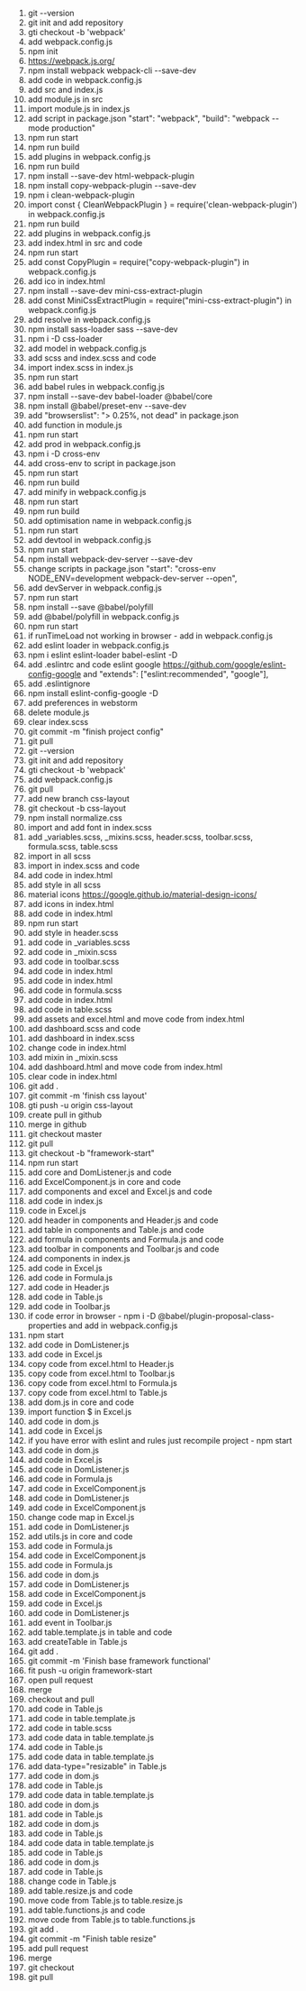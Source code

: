 1. git --version
2. git init and add repository
3. gti checkout -b 'webpack'
4. add webpack.config.js
5. npm init
6. https://webpack.js.org/
7. npm install webpack webpack-cli --save-dev
8. add code in webpack.config.js
9. add src and index.js
10. add module.js in src
11. import module.js in index.js
12. add script in package.json "start": "webpack",
    "build": "webpack --mode production"
13. npm run start
14. npm run build
15. add plugins in webpack.config.js
16. npm run build
17. npm install --save-dev html-webpack-plugin
18. npm install copy-webpack-plugin --save-dev
19. npm i clean-webpack-plugin
20. import const { CleanWebpackPlugin } = require('clean-webpack-plugin') in webpack.config.js 
21. npm run build
22. add plugins in webpack.config.js 
23. add index.html in src and code
24. npm run start
25. add const CopyPlugin = require("copy-webpack-plugin") in webpack.config.js
26. add ico in index.html
27. npm install --save-dev mini-css-extract-plugin
28. add const MiniCssExtractPlugin = require("mini-css-extract-plugin") in webpack.config.js
29. add resolve in webpack.config.js
30. npm install sass-loader sass --save-dev
31. npm i -D css-loader
32. add model in webpack.config.js
33. add scss and index.scss and code
34. import index.scss in index.js
35. npm run start
36. add babel rules in webpack.config.js
37. npm install --save-dev babel-loader @babel/core
38. npm install @babel/preset-env --save-dev
39. add "browserslist": "> 0.25%, not dead" in package.json
40. add function in module.js
41. npm run start
42. add prod in webpack.config.js
43. npm i -D cross-env
44. add cross-env to script in package.json
45. npm run start
46. npm run build
47. add minify in webpack.config.js
48. npm run start
49. npm run build
50. add optimisation name in webpack.config.js
51. npm run start
52. add devtool in webpack.config.js
53. npm run start
54. npm install webpack-dev-server --save-dev
55. change scripts in package.json "start": "cross-env NODE_ENV=development webpack-dev-server --open",
56. add devServer in webpack.config.js
57. npm run start
58. npm install --save @babel/polyfill
59. add @babel/polyfill in webpack.config.js
60. npm run start
61. if runTimeLoad not working in browser - add in webpack.config.js
62. add eslint loader in webpack.config.js
63. npm i eslint eslint-loader babel-eslint -D
64. add .eslintrc and code eslint google https://github.com/google/eslint-config-google and "extends": ["eslint:recommended", "google"],
65. add .eslintignore
66. npm install eslint-config-google -D
67. add preferences in webstorm
68. delete module.js
69. clear index.scss
70. git commit -m "finish project config"
71. git pull
72. git --version
73. git init and add repository
74. gti checkout -b 'webpack'
75. add webpack.config.js
76. git pull
77. add new branch css-layout
78. git checkout -b css-layout
79. npm install normalize.css
80. import and add font in index.scss
81. add _variables.scss, _mixins.scss, header.scss, toolbar.scss, formula.scss, table.scss
82. import in  all scss
83. import in index.scss and code
84. add code in index.html
85. add style in all scss
86. material icons https://google.github.io/material-design-icons/
87. add icons in index.html
88. add code in index.html
89. npm run start
90. add style in header.scss
91. add code in _variables.scss
92. add code in _mixin.scss
93. add code in toolbar.scss
94. add code in index.html
95. add code in index.html
96. add code in formula.scss
97. add code in index.html
98. add code in table.scss
99. add assets and excel.html and move code from index.html
100. add dashboard.scss and code
101. add dashboard in index.scss
102. change code in index.html
103. add mixin in _mixin.scss
104. add dashboard.html and move code from index.html
105. clear code in index.html
106. git add .
107. git commit -m 'finish css layout'
108. gti push -u origin css-layout
109. create pull in github
110. merge in github
111. git checkout master 
112. git pull
113. git checkout -b "framework-start"
114. npm run start
115. add core and DomListener.js and code
116. add ExcelComponent.js in core and code
117. add components and excel and Excel.js and code
118. add code in index.js
119. code in Excel.js
120. add header in components and Header.js and code
121. add table in components and Table.js and code
122. add formula in components and Formula.js and code
123. add toolbar in components and Toolbar.js and code
124. add components in index.js
125. add code in Excel.js
126. add code in Formula.js
127. add code in Header.js
128. add code in Table.js
129. add code in Toolbar.js
130. if code error in browser -  npm i -D @babel/plugin-proposal-class-properties and add in webpack.config.js
131. npm start
132. add code in DomListener.js
133. add code in Excel.js
134. copy code from excel.html to Header.js
135. copy code from excel.html to Toolbar.js
136. copy code from excel.html to Formula.js
137. copy code from excel.html to Table.js
138. add dom.js in core and code
139. import function $ in Excel.js
140. add code in dom.js
141. add code in Excel.js
142. if you have error with eslint and rules just recompile project - npm start
143. add code in dom.js
144. add code in Excel.js
145. add code in DomListener.js
146. add code in Formula.js
147. add code in ExcelComponent.js
148. add code in DomListener.js
149. add code in ExcelComponent.js
150. change code map in Excel.js
151. add code in DomListener.js
152. add utils.js in core and code
153. add code in Formula.js
154. add code in ExcelComponent.js
155. add code in Formula.js
156. add code in dom.js
157. add code in DomListener.js
158. add code in ExcelComponent.js
159. add code in Excel.js
160. add code in DomListener.js
161. add event in Toolbar.js
162. add table.template.js in table and code
163. add createTable in Table.js
164. git add .
165. git commit -m 'Finish base framework functional'
166. fit push -u origin framework-start
167. open pull request
168. merge
169. checkout and pull
170. add code in Table.js
171. add code in table.template.js
172. add code in table.scss
173. add code data in table.template.js
174. add code in Table.js
175. add code data in table.template.js
176. add data-type="resizable" in Table.js
177. add code in dom.js
178. add code in Table.js
179. add code data in table.template.js
180. add code in dom.js
181. add code in Table.js
182. add code in dom.js
183. add code in Table.js
184. add code data in table.template.js
185. add code in Table.js
186. add code in dom.js
187. add code in Table.js
188. change code in Table.js
189. add table.resize.js and code
190. move code from Table.js to table.resize.js
191. add table.functions.js and code
192. move code from Table.js to table.functions.js
193. git add .
194. git commit -m "Finish table resize"
195. add pull request
196. merge
197. git checkout 
198. git pull